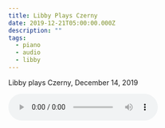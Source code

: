 ```yaml
---
title: Libby Plays Czerny
date: 2019-12-21T05:00:00.000Z
description: ""
tags:
  - piano
  - audio
  - libby
---
```

Libby plays Czerny, December 14, 2019

<audio controls>
	<source src='https://s3.amazonaws.com/media.eick.com/audio/2019/2019-12-14-czerny.mp3' type="audio/mpeg" >
</audio>
